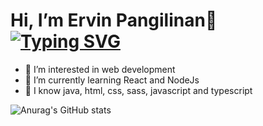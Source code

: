#  Hi, I’m Ervin Pangilinan👋 [![Typing SVG](https://readme-typing-svg.herokuapp.com?size=25&duration=3500&color=D7B415&vCenter=true&width=500&lines=I'm+19yr+old;Programming+is+one+of+my+hobby;My+motto+%22Always+bet+on+javascript%22)](https://git.io/typing-svg)

- 👀 I’m interested in web development
- 🌱 I’m currently learning React and NodeJs
- 📖 I know java, html, css, sass, javascript and typescript

![Anurag's GitHub stats](https://github-readme-stats.vercel.app/api?username=pangilinanervin22&show_icons=true&hide=prs,contribs&line_height=35&count_private=true&include_all_commits=flase&theme=vision-friendly-dark)

